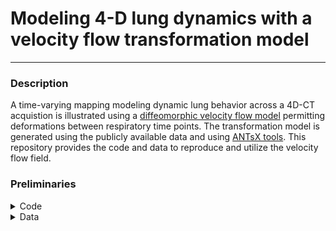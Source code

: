 # Modeling 4-D lung dynamics with a velocity flow transformation model 

---

### Description

A time-varying mapping modeling dynamic lung behavior across a 4D-CT acquistion
is illustrated using a [diffeomorphic velocity flow
model](https://en.wikipedia.org/wiki/Large_deformation_diffeomorphic_metric_mapping)
permitting deformations between respiratory time points.  The transformation
model is generated using the publicly available data and using [ANTsX
tools](https://github.com/ANTsX).  This repository provides the code and data to
reproduce and utilize the velocity flow field.

### Preliminaries

<details>
<summary>Code</summary>

All data processing uses [ANTsPy](https://github.com/ANTsX/ANTsPy) with 
equivalent calls possible in [ANTsR](https://github.com/ANTsX/ANTsR).
Be sure to [install ANTsPy](https://github.com/ANTsX/ANTsPy#installation)
prior to attempting to reproduce the results below.  To test your installation 
in the context of this work,  please attempt to reproduce a 
[small, self-contained example](https://gist.github.com/ntustison/12a656a5fc2f6f9c4494c88dc09c5621#file-b_3_ants_velocity_flows-md)
illustrating the code and principles used.  Conceptually, this code snippet 
creates a time-parameterized velocity flow model in the range $t=[0,1]$ using 
three 2-D point sets comprising 8 points each representing a rectangle at $t=0.0$, 
a square at $t=0.5$, and a circle at $t=1.0$.  The ANTsPy example should produce the 
following plots:

<p align="middle">
  <img src="https://github.com/ntustison/MouseBrainVelocityFlow/assets/324811/dbc63553-27ad-4130-8bbf-c10cdf8fc893" width="250" />
  <img src="https://github.com/ntustison/MouseBrainVelocityFlow/assets/324811/cd78595b-1e12-47fc-b606-ae4b5012cbd6" width="250" /> 
  <img src="https://github.com/ntustison/MouseBrainVelocityFlow/assets/324811/c7ee9ad6-1f3a-4da4-832e-ba64b1b15f31" width="250" /> 
</p>

</details>

<details>
<summary>Data</summary>

The 4-D lung CT data set with landmarks (Case 1) is taken from the 
[Deformable Image Registration Laboratory](https://med.emory.edu/departments/radiation-oncology/research-laboratories/deformable-image-registration/downloads-and-reference-data/4dct.html) at 
Johns Hopkins University with reference to the following citation:

* Castillo R, Castillo E, Guerra R, Johnson VE, McPhail T, Garg AK, Guerrero T. 2009. A framework for evaluation of deformable image registration spatial accuracy using large landmark point sets. Phys Med Biol 54 1849-1870.

The image and landmark data is available upon request using the 
link above.  In order to work with the ITK IO used in ANTsX, we created
corresponding .hdr files which are included in the Data directory.  After
downloading the Case 1 data, one can reproduce the results produced in this
repository by ensuring that the downloaded data is incorporated into the 
repository directory structure as follows:

```bash
% tree Data   
└── Case1Pack
    ├── ExtremePhases
    │   ├── Case1_300_T00_xyz.txt
    │   └── Case1_300_T50_xyz.txt
    ├── Images
    │   ├── case1_T00_s.hdr
    │   ├── case1_T00_s.img
    │   ├── case1_T10_s.hdr
    │   ├── case1_T10_s.img
    │   ├── case1_T20_s.hdr
    │   ├── case1_T20_s.img
    │   ├── case1_T30_s.hdr
    │   ├── case1_T30_s.img
    │   ├── case1_T40_s.hdr
    │   ├── case1_T40_s.img
    │   ├── case1_T50_s.hdr
    │   ├── case1_T50_s.img
    │   ├── case1_T60_s.hdr
    │   ├── case1_T60_s.img
    │   ├── case1_T70_s.hdr
    │   ├── case1_T70_s.img
    │   ├── case1_T80_s.hdr
    │   ├── case1_T80_s.img
    │   ├── case1_T90_s.hdr
    │   └── case1_T90_s.img
    └── Sampled4D
        ├── case1_4D-75_T00.txt
        ├── case1_4D-75_T10.txt
        ├── case1_4D-75_T20.txt
        ├── case1_4D-75_T30.txt
        ├── case1_4D-75_T40.txt
        └── case1_4D-75_T50.txt
```

### Reproducing the lung velocity flow model

<details>
<summary>Step 1:  Prepare the data</summary>

```python

import ants
import antspynet
import numpy as np
import glob
import os
import tensorflow as tf

base_directory = "../"
data_directory = base_directory + "Data/Case1Pack/"

# We prepare the data with the following steps:
#   1. Reorient the images
#   2. Adjust the landmarks according to Step 1.
#   3. Generate segmentations for label-based image registration

# Step 1:  reorient the images and write to disk
output_reoriented_directory = data_directory + "ReorientedImages/"
if not os.path.exists(output_reoriented_directory):
    os.makedirs(output_reoriented_directory, exist_ok=True)

image_files = glob.glob(data_directory + "Images/case*hdr")
for i in range(len(image_files)):
    output_image_file = output_reoriented_directory + os.path.basename(image_files[i]).replace(".hdr", ".nii.gz")
    if not os.path.exists(output_image_file):
        print("Reorienting image " + image_files[i])
        ct = ants.image_read(image_files[i])
        ct_reoriented = ants.from_numpy_like(np.flip(ct.numpy(), axis=2), ct)
        ants.image_write(ct_reoriented, output_image_file)
    
# Step 2:  adjust the landmarks following step 1
output_reoriented_directory = data_directory + "ReorientedSampled4D/"
if not os.path.exists(output_reoriented_directory):
    os.makedirs(output_reoriented_directory, exist_ok=True)

for i in range(6):
    landmark_file = data_directory + "Sampled4D/case1_4D-75_T" + str(i) + "0.txt"
    output_image_file = output_reoriented_directory + os.path.basename(landmark_file).replace(".txt", ".nii.gz")
    if not os.path.exists(output_image_file):
        print("Reorienting landmarks " + landmark_file)
        landmarks = np.genfromtxt(landmark_file).astype('int')
        image_file = data_directory + "Images/case1_T" + str(i) + "0_s.hdr"
        ct = ants.image_read(image_file)
        landmarks_array = ct.numpy() * 0
        for j in range(landmarks.shape[0]):
            landmarks_array[landmarks[j,0],landmarks[j,1],landmarks[j,2]] = j         
        landmarks_image = ants.from_numpy_like(np.flip(landmarks_array, axis=2), ct)
        ants.image_write(landmarks_image, output_image_file)
        # ants.image_write(ants.iMath_MD(ants.threshold_image(landmarks_image, 0, 0, 0, 1), radius=3), output_image_file.replace(".nii.gz", "_md.nii.gz"))        

# Step 3:  create segmentations (lung extraction, vessel segmentation, airway segmentation)
output_segmentations_directory = data_directory + "Segmentations/"
if not os.path.exists(output_segmentations_directory):
    os.makedirs(output_segmentations_directory, exist_ok=True)

# Use a ct reference image to approximately rescale the intensities 
# to Hounsfield units.
ct_reference_file = tf.keras.utils.get_file(fname="ctLung.nii.gz", origin="https://figshare.com/ndownloader/files/42934234")
ct_reference = ants.image_read(ct_reference_file)
ct_reference_mask = ants.threshold_image(ct_reference, -1024, 100000, 1, 0)

image_files = glob.glob(data_directory + "ReorientedImages/case*.nii.gz")
for i in range(len(image_files)):
    output_image_file = output_segmentations_directory + os.path.basename(image_files[i]).replace(".nii.gz", "_lung_extraction.nii.gz")
    if not os.path.exists(output_image_file):
        print("Lung extraction " + image_files[i])
        ct = ants.image_read(image_files[i])
        ct_mask = ct * 0 + 1
        ct_matched = ants.histogram_match_image2(ct, ct_reference, ct_mask, ct_reference_mask)
        lung_ext = antspynet.lung_extraction(ct_matched, modality="ct", verbose=True)
        ants.image_write(lung_ext['segmentation_image'], output_image_file)
    output_image_file = output_segmentations_directory + os.path.basename(image_files[i]).replace(".nii.gz", "_arteries.nii.gz")
    if not os.path.exists(output_image_file):
        print("Arteries segmentation " + image_files[i])
        ct = ants.image_read(image_files[i])
        ct_mask = ct * 0 + 1
        ct_matched = ants.histogram_match_image2(ct, ct_reference, ct_mask, ct_reference_mask)
        ct_resampled = ants.resample_image(ct_matched, (256, 256, 160), use_voxels=True)
        arteries = antspynet.lung_pulmonary_artery_segmentation(ct_resampled, verbose=True)
        arteries = ants.resample_image_to_target(arteries, ct)
        ants.image_write(ants.threshold_image(arteries, 0.5, 1.0, 1, 0), output_image_file)
    output_image_file = output_segmentations_directory + os.path.basename(image_files[i]).replace(".nii.gz", "_airways.nii.gz")
    if not os.path.exists(output_image_file):
        print("Airway extraction " + image_files[i])
        ct = ants.image_read(image_files[i])
        ct_mask = ct * 0 + 1
        ct_matched = ants.histogram_match_image2(ct, ct_reference, ct_mask, ct_reference_mask)
        ct_resampled = ants.resample_image(ct_matched, (256, 256, 160), use_voxels=True)
        airways = antspynet.lung_airway_segmentation(ct_resampled, verbose=True)
        airways = ants.resample_image_to_target(airways, ct)
        ants.image_write(ants.threshold_image(airways, 0.5, 1.0, 1, 0), output_image_file)
```
</details>

<details>
<summary>Step 2:  Perform pairwise registrations</summary>

```python

import ants
import numpy as np
import os
import tensorflow as tf

os.environ['ITK_GLOBAL_DEFAULT_NUMBER_OF_THREADS'] = "4"

base_directory = "../"
data_directory = base_directory + "Data/Case1Pack/"

# Step 1:  SyN-based image registration
output_registration_directory = data_directory + "Registrations/"
if not os.path.exists(output_registration_directory):
    os.makedirs(output_registration_directory, exist_ok=True)

for i in range(5):
    fixed_image = ants.image_read(data_directory + "ReorientedImages/case1_T" + str(i) + "0_s.nii.gz")
    moving_image = ants.image_read(data_directory + "ReorientedImages/case1_T" + str(i+1) + "0_s.nii.gz")
    fixed_lung_mask = ants.image_read(data_directory + "Segmentations/case1_T" + str(i) + "0_s_lung_extraction.nii.gz")
    moving_lung_mask = ants.image_read(data_directory + "Segmentations/case1_T" + str(i+1) + "0_s_lung_extraction.nii.gz")
    fixed_arteries = ants.image_read(data_directory + "Segmentations/case1_T" + str(i) + "0_s_arteries.nii.gz")
    moving_arteries = ants.image_read(data_directory + "Segmentations/case1_T" + str(i+1) + "0_s_arteries.nii.gz")
    fixed_airways = ants.image_read(data_directory + "Segmentations/case1_T" + str(i) + "0_s_airways.nii.gz")
    moving_airways = ants.image_read(data_directory + "Segmentations/case1_T" + str(i+1) + "0_s_airways.nii.gz")
 
    output_prefix = output_registration_directory + "case1_T" + str(i) + "0xT" + str(i+1) + "0_s"
    reg = ants.label_image_registration(
                             [fixed_lung_mask, fixed_arteries, fixed_airways],
                             [moving_lung_mask, moving_arteries, moving_airways],
                             fixed_intensity_images=fixed_image,
                             moving_intensity_images=moving_image,
                             fixed_mask=None,
                             moving_mask=None,
                             type_of_linear_transform='identity',
                             type_of_deformable_transform='antsRegistrationSyN[bo,2,26]',
                             label_image_weighting=[2.0, 0.5, 0.5],
                             output_prefix=output_prefix,
                             random_seed=None,
                             verbose=True)

```
</details>

<details>
<summary>Step 3:  Extract points, propagate to all atlases, and build the model</summary>

```python

import ants
import os
import pandas as pd
import numpy as np
import random

os.environ['ITK_GLOBAL_DEFAULT_NUMBER_OF_THREADS'] = "4"

base_directory = "../"
data_directory = base_directory + "Data/Case1Pack/"
segmentations_directory = data_directory + "Segmentations/"
registration_directory = data_directory + "Registrations/"
output_directory = data_directory + "VelocityFlow/"

if not os.path.exists(output_directory):
    os.makedirs(output_directory, exist_ok=True)

################################
#
# A couple notes:
#     

template_ids = tuple(reversed(("T00", "T10", "T20", "T30", "T40", "T50")))
time_points = np.array((0, 1, 2, 3, 4, 5))

contour_percentage = 0.25
regional_percentage = 0.1

fixed_labels_file = segmentations_directory + "case1_T00_s_lung_extraction.nii.gz"
fixed_labels = ants.image_read(fixed_labels_file)

label_geoms = ants.label_geometry_measures(fixed_labels)
label_ids = np.array(label_geoms['Label'])
number_of_labels = len(label_ids)

contour_indices = list()
for i in range(0, number_of_labels + 1):
    if i < number_of_labels:
        print("Extracting contour points from label ", label_ids[i])
        single_label_image = ants.threshold_image(fixed_labels, label_ids[i], label_ids[i], 1, 0)
    else:
        single_label_image = ants.threshold_image(fixed_labels, 0, 0, 0, 1)
    contour_image = single_label_image - ants.iMath_ME(single_label_image, 1)
    single_label_indices = (contour_image.numpy()).nonzero()
    number_of_points_per_label = int(len(single_label_indices[0]) * contour_percentage)
    print("  Number of points: ", number_of_points_per_label)
    random_indices = random.sample(range(len(single_label_indices[0])), number_of_points_per_label)
    if i == 0:
         contour_indices.append(single_label_indices[0][random_indices])
         contour_indices.append(single_label_indices[1][random_indices])
         contour_indices.append(single_label_indices[2][random_indices])
    else:
         contour_indices[0] = np.concatenate([contour_indices[0], single_label_indices[0][random_indices]])
         contour_indices[1] = np.concatenate([contour_indices[1], single_label_indices[1][random_indices]])
         contour_indices[2] = np.concatenate([contour_indices[2], single_label_indices[2][random_indices]])
         
contour_weights = [1] * len(contour_indices[0])

regional_indices = list()
for i in range(0, number_of_labels + 1):
    if i < number_of_labels:
        print("Extracting regional points from label ", label_ids[i])
        single_label_image = ants.threshold_image(fixed_labels, label_ids[i], label_ids[i], 1, 0)
    else:
        single_label_image = ants.threshold_image(fixed_labels, 0, 0, 0, 1)
    single_label_indices = (single_label_image.numpy()).nonzero()
    number_of_points_per_label = int(len(single_label_indices[0]) * regional_percentage)
    print("  Number of points: ", number_of_points_per_label)
    random_indices = random.sample(range(len(single_label_indices[0])), number_of_points_per_label)
    if i == 0:
         regional_indices.append(single_label_indices[0][random_indices])
         regional_indices.append(single_label_indices[1][random_indices])
         regional_indices.append(single_label_indices[2][random_indices])
    else:
         regional_indices[0] = np.concatenate([regional_indices[0], single_label_indices[0][random_indices]])
         regional_indices[1] = np.concatenate([regional_indices[1], single_label_indices[1][random_indices]])
         regional_indices[2] = np.concatenate([regional_indices[2], single_label_indices[2][random_indices]])
         
regional_weights = [0.5] * len(regional_indices[0])

indices = contour_indices
indices[0] = np.concatenate([indices[0], regional_indices[0]])
indices[1] = np.concatenate([indices[1], regional_indices[1]])
indices[2] = np.concatenate([indices[2], regional_indices[2]])
weights = np.concatenate([contour_weights, regional_weights])

print("Number of contour points:  ", str(len(contour_weights)))
print("Number of regional points:  ", str(len(regional_weights)))

points_time0 = np.zeros((len(indices[0]), 3))
for i in range(len(indices[0])):
    index = (indices[0][i], indices[1][i], indices[2][i])
    points_time0[i,:] = ants.transform_index_to_physical_point(fixed_labels, index)

points_time0_df = pd.DataFrame(points_time0, columns = ('x', 'y', 'z'))

point_sets = list()
point_sets.append(points_time0_df) 
for i in range(1, len(template_ids)):
    print("Warping points " + str(i))
    source_template_id = template_ids[i]        
    target_template_id = template_ids[i-1]        
    output_registration_prefix = registration_directory + "case1_" + source_template_id + "x" + target_template_id + "_s"
    warp = output_registration_prefix + "0Warp.nii.gz"
    warped_points = ants.apply_transforms_to_points(3, points=point_sets[i-1], transformlist=[warp])
    point_sets.append(warped_points)

# Write the points to images to see if they match with what's expected.
check_points = True
if check_points:
    for i in range(len(template_ids)):
        print("Checking image " + str(i))
        points_image = ants.make_points_image(point_sets[i].to_numpy(), fixed_labels * 0 + 1, radius=1)
        output_prefix = output_directory + template_ids[i] + "_"
        ants.image_write(points_image, output_prefix + "points_image.nii.gz")

for i in range(len(point_sets)):
    point_sets[i] = point_sets[i].to_numpy()

# Normalize time points to the range [0, 1]

normalized_time_points = (time_points - time_points[0]) / (time_points[-1] - time_points[0])

initial_velocity_field = None
velocity_field_file = output_directory + "lung_velocity_flow.nii.gz"
if os.path.exists(velocity_field_file):
    initial_velocity_field = ants.image_read(velocity_field_file)

# We could simply set the total number of iterations (i.e., "number_of_compositions")
# to 10 * 20 but just so we could check the progress, we run the optimization for 10
# iterations and then write the velocity field to disk and use it as the initial 
# velocity field for subsequent iterations.

for i in range(20):
    print("Iteration " + str(i))
    tv = ants.fit_time_varying_transform_to_point_sets(point_sets, 
        time_points=normalized_time_points,
        displacement_weights=weights,
        initial_velocity_field=initial_velocity_field,
        number_of_time_steps=7, domain_image=fixed_labels,
        number_of_fitting_levels=3, mesh_size=(10, 10, 9), 
        number_of_compositions=10,
        convergence_threshold=0.0, composition_step_size=0.2,
        number_of_integration_steps=10,
        rasterize_points=False, verbose=True)
    initial_velocity_field = ants.image_clone(tv['velocity_field'])
    ants.image_write(initial_velocity_field, velocity_field_file)
    print("\n\n\n\n\n\n")
```

</details>


### Using the DevCCF Velocity Flow Model

<details>
<summary>Example:  Warp every template to every other template</summary>

<p align="middle">
  <img src="https://github.com/ntustison/DevCCF-Velocity-Flow/assets/324811/df61e8c6-93a7-4b1a-91b8-9deeefe700bb" width="550" />
</p>

```python
import ants
import numpy as np
import math

atlas_ids = tuple(reversed(("E11-5", "E13-5", "E15-5", "E18-5", "P04", "P14", "P56")))
time_points = np.flip(-1.0 * np.log(np.array((11.5, 13.5, 15.5, 18.5, 23, 33, 47))))
normalized_time_points = (time_points - time_points[0]) / (time_points[-1] - time_points[0])

velocity_field = ants.image_read("Data/Output/DevCCF_velocity_flow.nii.gz")

# Read template files.
# template_files = list()
# for i in range(len(atlas_ids)):
#      fa_template_files.append(glob.glob(atlas_ids[i] + "*.nii.gz")[0])

for i in range(len(atlas_ids)):
    for j in range(len(atlas_ids)):
        print("Warping ", atlas_ids[j], "to", atlas_ids[i])
        reference_template = ants.image_read(template_files[i])
        moving_template = ants.image_read(template_files[j])
        displacement_field = ants.integrate_velocity_field(velocity_field,
                                                           normalized_time_points[i],
                                                           normalized_time_points[j], 10)
        displacement_field_xfrm = ants.transform_from_displacement_field(displacement_field)
        warped_template = displacement_field_xfrm.apply_to_image(moving_template,
                                                                 interpolation="linear")
```

</details>


<details>
<summary>Example:  Warp P56 in a continuous manner from identity to E11.5</summary>

<p align="middle">
  <img src="https://github.com/ntustison/DevCCF-Velocity-Flow/assets/324811/a8412f23-9167-4cbe-9c7d-021ad97f4429" width="550" />
</p>

```python
import ants
import numpy as np
import math

velocity_field = ants.image_read("DevCCF_flow_model.nii.gz")
P56 = ants.image_read("P56.nii.gz")  

# We discretize the time domain into 50 intervals.
time_points = np.flip(-1.0 * np.log(np.linspace(11.5, 47, 50)))
normalized_time_points = (time_points - time_points[0]) / (time_points[-1] - time_points[0])

for i in range(len(normalized_time_points)):
    t = normalized_time_points[i]
    displacement_field = ants.integrate_velocity_field(velocity_field, t, 0.0, 10)
    displacement_field_xfrm = ants.transform_from_displacement_field(displacement_field)
    P56warped = displacement_field_xfrm.apply_to_image(P56, interpolation="linear")
```

</details>